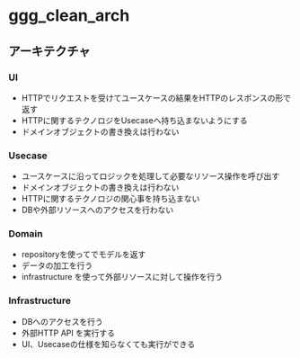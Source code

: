 # ggg_clean_arch

## アーキテクチャ

### UI
- HTTPでリクエストを受けてユースケースの結果をHTTPのレスポンスの形で返す
- HTTPに関するテクノロジをUsecaseへ持ち込まないようにする
- ドメインオブジェクトの書き換えは行わない

### Usecase
- ユースケースに沿ってロジックを処理して必要なリソース操作を呼び出す
- ドメインオブジェクトの書き換えは行わない
- HTTPに関するテクノロジの関心事を持ち込まない
- DBや外部リソースへのアクセスを行わない

### Domain
- repositoryを使ってでモデルを返す
- データの加工を行う
- infrastructure を使って外部リソースに対して操作を行う

### Infrastructure
- DBへのアクセスを行う
- 外部HTTP API を実行する
- UI、Usecaseの仕様を知らなくても実行ができる
